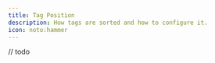 ```yaml
---
title: Tag Position
description: How tags are sorted and how to configure it.
icon: noto:hammer
---
```


// todo
